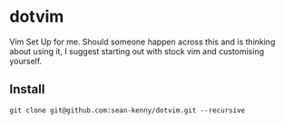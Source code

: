 dotvim
======

Vim Set Up for me. Should someone happen across this and is thinking about using it, I suggest starting out with stock vim and customising yourself.

## Install

`git clone git@github.com:sean-kenny/dotvim.git --recursive`
